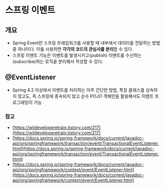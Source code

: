 # 스프링  이벤트

## 개요

- Spring Event란 스프링 프레임워크를 사용할 때 내부에서 데이터를 전달하는 방법 중 하나이다. 이를 사용하면 **각각의 코드의 관심사를 분리**할 수 있다.
- 스프링 이벤트 기능은 이벤트를 발생시키고(publish) 이벤트를 수신하는(subscribe)하는 로직을 분리해서 작성할 수 있다.

## @EventListener

- Spring 4.2 이상에서 이벤트를 처리하는 아주 간단한 방법, 특정 클래스를 상속하지 않고도, 즉 스프링에 종속되지 않고 순수 POJO 객체만을 활용해서도 이벤트 프로그래밍이 가능

### 참고

- [https://wildeveloperetrain.tistory.com/217](https://wildeveloperetrain.tistory.com/217)
- [https://docs.spring.io/spring-framework/docs/current/javadoc-api/org/springframework/transaction/event/TransactionalEventListener.html](https://docs.spring.io/spring-framework/docs/current/javadoc-api/org/springframework/transaction/event/TransactionalEventListener.html)
- [https://docs.spring.io/spring-framework/docs/current/javadoc-api/org/springframework/context/event/EventListener.html](https://docs.spring.io/spring-framework/docs/current/javadoc-api/org/springframework/context/event/EventListener.html)
